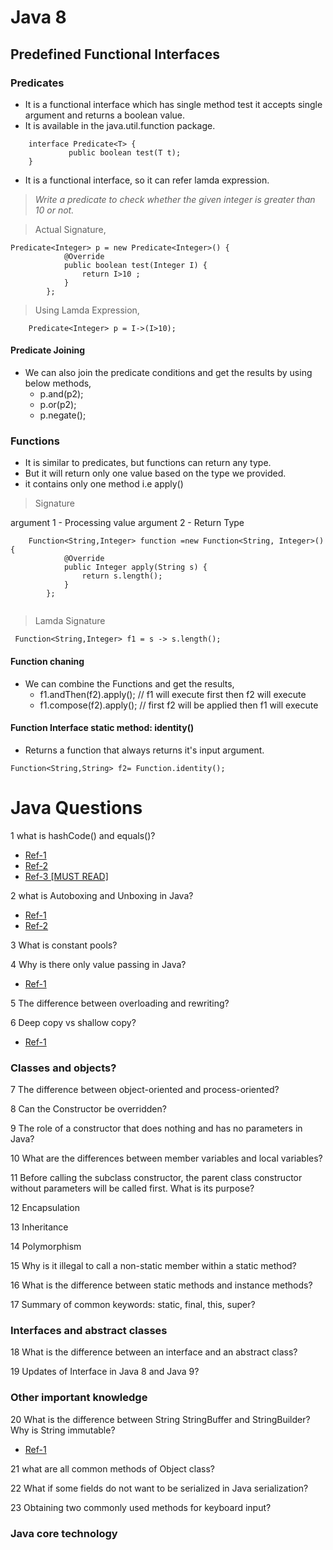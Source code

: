 # Java 8
## Predefined Functional Interfaces
### Predicates
* It is a functional interface which has single method  test it accepts single argument and returns a boolean value.
* It is available in the java.util.function package.

```
    interface Predicate<T> {
             public boolean test(T t);
    }
```
* It is a functional interface, so it can refer lamda expression.

> *Write a predicate to check whether the given integer is greater than 10 or not.*

> Actual Signature,
```
Predicate<Integer> p = new Predicate<Integer>() {
            @Override
            public boolean test(Integer I) {
                return I>10 ;
            }
        };
```

> Using Lamda Expression,

```
    Predicate<Integer> p = I->(I>10);  
```

#### Predicate Joining

* We can also join the predicate conditions and get the results by using below methods,
    * p.and(p2);
    * p.or(p2);
    * p.negate();

### Functions
* It is similar to predicates, but functions can return any type.
* But it will return only one value based on the type we provided.
* it contains only one method i.e apply()

> Signature
  
  argument 1 - Processing value
  argument 2 - Return Type
  
```
    Function<String,Integer> function =new Function<String, Integer>() {
            @Override
            public Integer apply(String s) {
                return s.length();
            }
        };
        
```

> Lamda Signature

```
 Function<String,Integer> f1 = s -> s.length();
```

#### Function chaning

* We can combine the Functions and get the results,
  * f1.andThen(f2).apply(); // f1 will execute first then f2 will execute
  * f1.compose(f2).apply();  // first f2 will be applied then f1 will execute
  
 #### Function Interface static method: identity()
 
  * Returns a function that always returns it's input argument.
```
Function<String,String> f2= Function.identity();
```

# Java Questions

1 what is hashCode() and equals()?

* <a href="https://github.com/Snailclimb/JavaGuide/blob/master/docs/java/Java%E5%9F%BA%E7%A1%80%E7%9F%A5%E8%AF%86.md#129-hashcode%E4%B8%8E-equals">Ref-1</a>
* <a href="https://www.geeksforgeeks.org/internal-working-of-hashmap-java/">Ref-2</a>
* <a href="https://www.java8net.com/2020/01/how-hashmap-works-internally-in-java.html">Ref-3 [MUST READ]</a>

2 what is Autoboxing and Unboxing in Java?
* <a href="https://www.geeksforgeeks.org/autoboxing-unboxing-java/#:~:text=Unboxing%3A%20Converting%20an%20object%20of,of%20the%20corresponding%20primitive%20type.">Ref-1</a>
* <a href="https://beginnersbook.com/2014/09/java-autoboxing-and-unboxing-with-examples/">Ref-2</a>

3 What is constant pools?

4 Why is there only value passing in Java?
* <a href="https://www.journaldev.com/3884/java-is-pass-by-value-and-not-pass-by-reference">Ref-1</a>

5 The difference between overloading and rewriting?

6 Deep copy vs shallow copy?
* <a href= "https://javaconceptoftheday.com/difference-between-shallow-copy-vs-deep-copy-in-java/">Ref-1</a>

### Classes and objects?
7 The difference between object-oriented and process-oriented?

8 Can the Constructor be overridden?

9 The role of a constructor that does nothing and has no parameters in Java?

10 What are the differences between member variables and local variables?

11 Before calling the subclass constructor, the parent class constructor without parameters will be called first. What is its purpose?

12 Encapsulation

13 Inheritance

14 Polymorphism

15  Why is it illegal to call a non-static member within a static method?

16 What is the difference between static methods and instance methods?

17 Summary of common keywords: static, final, this, super?

### Interfaces and abstract classes

18  What is the difference between an interface and an abstract class?

19 Updates of Interface in Java 8 and Java 9?

### Other important knowledge

20 What is the difference between String StringBuffer and StringBuilder? Why is String immutable?

* <a href= "https://www.geeksforgeeks.org/string-vs-stringbuilder-vs-stringbuffer-in-java/#:~:text=Objects%20of%20String%20are%20immutable,needed%2C%20then%20StringBuffer%20is%20used.">Ref-1</a>

21 what are all common methods of Object class?

22 What if some fields do not want to be serialized in Java serialization?

23 Obtaining two commonly used methods for keyboard input?

### Java core technology
